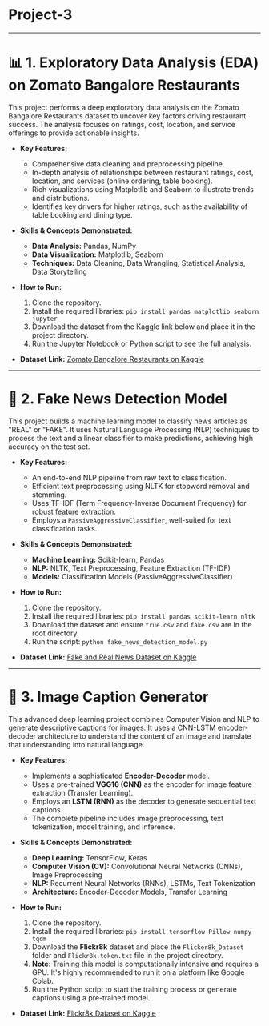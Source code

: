 # Project-3

------------------------------------------
# 📊 1. Exploratory Data Analysis (EDA) on Zomato Bangalore Restaurants

This project performs a deep exploratory data analysis on the Zomato Bangalore Restaurants dataset to uncover key factors driving restaurant success. The analysis focuses on ratings, cost, location, and service offerings to provide actionable insights.

* **Key Features:**
    * Comprehensive data cleaning and preprocessing pipeline.
    * In-depth analysis of relationships between restaurant ratings, cost, location, and services (online ordering, table booking).
    * Rich visualizations using Matplotlib and Seaborn to illustrate trends and distributions.
    * Identifies key drivers for higher ratings, such as the availability of table booking and dining type.

* **Skills & Concepts Demonstrated:**
    * **Data Analysis:** Pandas, NumPy
    * **Data Visualization:** Matplotlib, Seaborn
    * **Techniques:** Data Cleaning, Data Wrangling, Statistical Analysis, Data Storytelling

* **How to Run:**
    1.  Clone the repository.
    2.  Install the required libraries: `pip install pandas matplotlib seaborn jupyter`
    3.  Download the dataset from the Kaggle link below and place it in the project directory.
    4.  Run the Jupyter Notebook or Python script to see the full analysis.

* **Dataset Link:** [Zomato Bangalore Restaurants on Kaggle](https://www.kaggle.com/datasets/himanshupoddar/zomato-bangalore-restaurants)

---

# 🤖 2. Fake News Detection Model

This project builds a machine learning model to classify news articles as "REAL" or "FAKE". It uses Natural Language Processing (NLP) techniques to process the text and a linear classifier to make predictions, achieving high accuracy on the test set.

* **Key Features:**
    * An end-to-end NLP pipeline from raw text to classification.
    * Efficient text preprocessing using NLTK for stopword removal and stemming.
    * Uses TF-IDF (Term Frequency-Inverse Document Frequency) for robust feature extraction.
    * Employs a `PassiveAggressiveClassifier`, well-suited for text classification tasks.

* **Skills & Concepts Demonstrated:**
    * **Machine Learning:** Scikit-learn, Pandas
    * **NLP:** NLTK, Text Preprocessing, Feature Extraction (TF-IDF)
    * **Models:** Classification Models (PassiveAggressiveClassifier)

* **How to Run:**
    1.  Clone the repository.
    2.  Install the required libraries: `pip install pandas scikit-learn nltk`
    3.  Download the dataset and ensure `true.csv` and `fake.csv` are in the root directory.
    4.  Run the script: `python fake_news_detection_model.py`

* **Dataset Link:** [Fake and Real News Dataset on Kaggle](https://www.kaggle.com/datasets/clmentbisaillon/fake-and-real-news-dataset)

---

# 📸 3. Image Caption Generator

This advanced deep learning project combines Computer Vision and NLP to generate descriptive captions for images. It uses a CNN-LSTM encoder-decoder architecture to understand the content of an image and translate that understanding into natural language.

* **Key Features:**
    * Implements a sophisticated **Encoder-Decoder** model.
    * Uses a pre-trained **VGG16 (CNN)** as the encoder for image feature extraction (Transfer Learning).
    * Employs an **LSTM (RNN)** as the decoder to generate sequential text captions.
    * The complete pipeline includes image preprocessing, text tokenization, model training, and inference.

* **Skills & Concepts Demonstrated:**
    * **Deep Learning:** TensorFlow, Keras
    * **Computer Vision (CV):** Convolutional Neural Networks (CNNs), Image Preprocessing
    * **NLP:** Recurrent Neural Networks (RNNs), LSTMs, Text Tokenization
    * **Architecture:** Encoder-Decoder Models, Transfer Learning

* **How to Run:**
    1.  Clone the repository.
    2.  Install the required libraries: `pip install tensorflow Pillow numpy tqdm`
    3.  Download the **Flickr8k** dataset and place the `Flicker8k_Dataset` folder and `Flickr8k.token.txt` file in the project directory.
    4.  **Note:** Training this model is computationally intensive and requires a GPU. It's highly recommended to run it on a platform like Google Colab.
    5.  Run the Python script to start the training process or generate captions using a pre-trained model.

* **Dataset Link:** [Flickr8k Dataset on Kaggle](https://www.kaggle.com/datasets/adityajn105/flickr8k)
